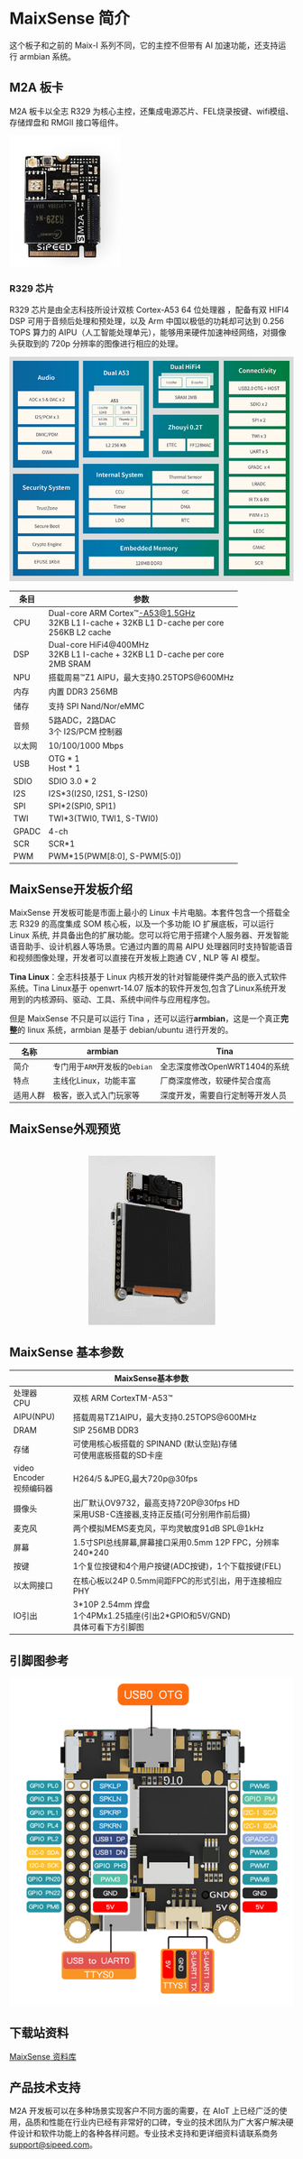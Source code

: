 # MaixSense 简介

这个板子和之前的 Maix-I 系列不同，它的主控不但带有 AI 加速功能，还支持运行 armbian 系统。

## M2A 板卡

M2A 板卡以全志 R329 为核心主控，还集成电源芯片、FEL烧录按键、wifi模组、存储焊盘和 RMGII 接口等组件。

![M2A](./assets/M2A.jpg)

### R329 芯片

R329 芯片是由全志科技所设计双核 Cortex-A53 64 位处理器 ，配备有双 HIFI4 DSP 可用于音频后处理和预处理，以及 Arm 中国以极低的功耗却可达到 0.256 TOPS 算力的 AIPU（人工智能处理单元），能够用来硬件加速神经网络，对摄像头获取到的 720p 分辨率的图像进行相应的处理。

![R329框架](./assets/R329_1.png)

| 条目 | 参数 |
| --- | --- |
| CPU | Dual-core ARM Cortex™-A53@1.5GHz<br>32KB L1 I-cache + 32KB L1 D-cache per core<br>256KB L2 cache |
| DSP | Dual-core HiFi4@400MHz<br> 32KB L1 I-cache + 32KB L1 D-cache per core<br> 2MB SRAM |
| NPU | 搭载周易™Z1 AIPU，最大支持0.25TOPS@600MHz |
| 内存 |内置 DDR3 256MB |
| 储存 | 支持 SPI Nand/Nor/eMMC |
| 音频 | 5路ADC，2路DAC<br>3个 I2S/PCM 控制器 |
| 以太网 | 10/100/1000 Mbps |
| USB | OTG \* 1<br>Host \* 1|
| SDIO | SDIO 3.0 * 2 |
| I2S | I2S*3(I2S0, I2S1, S-I2S0) |
| SPI | SPI*2(SPI0, SPI1) |
| TWI | TWI*3(TWI0, TWI1, S-TWI0) |
| GPADC | 4-ch |
| SCR | SCR*1 |
| PWM | PWM*15(PWM[8:0], S-PWM[5:0]) |

## MaixSense开发板介绍

MaixSense 开发板可能是市面上最小的 Linux 卡片电脑。本套件包含一个搭载全志 R329 的高度集成 SOM 核心板，以及一个多功能 IO 扩展底板，可以运行 Linux 系统, 并具备出色的扩展功能。您可以将它用于搭建个人服务器、开发智能语音助手、设计机器人等场景。它通过内置的周易 AIPU 处理器同时支持智能语音和视频图像处理，开发者可以直接在开发板上跑通 CV , NLP 等 AI 模型。

**Tina Linux**：全志科技基于 Linux 内核开发的针对智能硬件类产品的嵌入式软件系统。Tina Linux基于 openwrt-14.07 版本的软件开发包,包含了Linux系统开发用到的内核源码、驱动、工具、系统中间件与应用程序包。

但是 MaixSense 不只是可以运行 Tina ，还可以运行**armbian**，这是一个真正**完整**的 linux 系统，armbian 是基于 debian/ubuntu 进行开发的。

|   名称   |               armbian               |               Tina               |
| ------ | --------------------------------- | ------------------------------ |
|   简介   | 专门用于`ARM`开发板的`Debian` |    全志深度修改OpenWRT1404的系统     |
|   特点   |        主线化Linux，功能丰富        |        厂商深度修改，软硬件契合度高        |
| 适用人群 |       极客，嵌入式入门玩家等        | 深度开发，需要自行定制等开发人员 |


## MaixSense外观预览

<div align="center">
<br><img src="./assets/M2A-1.gif">
</div>


## MaixSense 基本参数

<table role="table" class="center_table">
    <thead>
        <tr>
            <th colspan = "2">MaixSense基本参数</th>   
        </tr>
    </thead>
    <tbody>
    <tr>    
        <td>处理器<br>CPU</td>
        <td>双核 ARM CortexTM-A53™ </td>
    </tr>
    <tr>
        <td>AIPU(NPU)</td>
        <td>搭载周易TZ1AIPU，最大支持0.25TOPS@600MHz</td>
    </tr>
    <tr>
        <td>DRAM</td>
        <td>SIP 256MB DDR3</td>
    </tr>
    <tr>
        <td>存储</td>
        <td>可使用核心板搭载的 SPINAND (默认空贴)存储<br>可使用底板搭载的SD卡座</td>
    </tr>
    <tr>
        <td>video Encoder<br>视频编码器</td>
        <td>H264/5 &JPEG,最大720p@30fps</td>
    </tr>
    <tr>
        <td>摄像头</td>
        <td>出厂默认OV9732，最高支持720P@30fps HD<br>采用USB-C连接器,支持正反插(可分别用作前后摄)</td>
    </tr>
    <tr>
        <td>麦克风</td>
        <td>两个模拟MEMS麦克风，平均灵敏度91dB SPL@1kHz</td>
    </tr>
    <tr>
        <td>屏幕</td>
        <td>1.5寸SPI总线屏幕,屏幕接口采用0.5mm 12P FPC，分辨率240*240</td>
    </tr>
    <tr>
        <td>按键</td>
        <td>1个复位按键和4个用户按键(ADC按键)，1个下载按键(FEL)</td>
    </tr>
    <tr>
        <td>以太网接口</td>
        <td>在核心板以24P 0.5mm间距FPC的形式引出，用于连接相应PHY</td>
    </tr>
    <tr>
        <td>IO引出</td>
        <td>3*10P 2.54mm 焊盘<br>1个4PMx1.25插座(引出2*GPIO和5V/GND)<br>具体可看下方引脚图</td>
    </tr>
    </tbody>
</table>

## 引脚图参考

![R329-pin](./assets/R329-pin.jpg)

## 下载站资料

[MaixSense 资料库](https://dl.sipeed.com/shareURL/MaixII/MaixII-A)

## 产品技术支持

M2A 开发板可以在多种场景实现客户不同方面的需要，在 AIoT 上已经广泛的使用，品质和性能在行业内已经有非常好的口碑，专业的技术团队为广大客户解决硬件设计和软件功能上的各种各样问题。专业技术支持和更详细资料请联系商务<support@sipeed.com>。